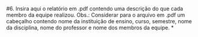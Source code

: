 #6. Insira aqui o relatório em .pdf contendo uma descrição do que cada membro da equipe realizou. Obs.: Considerar para o arquivo em .pdf um cabeçalho contendo nome da instituição de ensino, curso, semestre, nome da disciplina, nome do professor e nome dos membros da equipe. *
